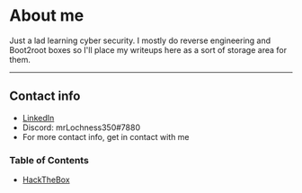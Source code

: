 # About me


Just a lad learning cyber security. 
I mostly do reverse engineering and Boot2root boxes so I'll place my writeups here as a sort of storage area for them.

-----------------
## Contact info

* [LinkedIn](https://www.linkedin.com/in/jonathan-kachlon-595a5a20a)
* Discord: mrLochness350#7880
* For more contact info, get in contact with me


### Table of Contents
- [HackTheBox](docs/htb/htb.md)
